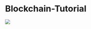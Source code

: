 # Blockchain-Tutorial
<img src="http://blog.securitybulls.com/wp-content/uploads/2019/02/solidity.png">
